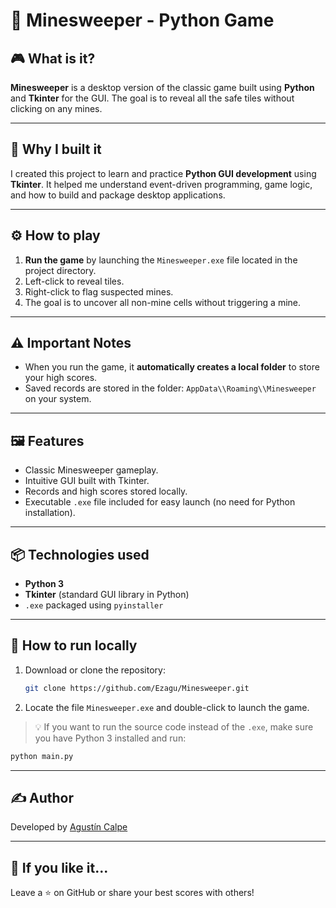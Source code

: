 
# 🧠 Minesweeper - Python Game

## 🎮 What is it?

**Minesweeper** is a desktop version of the classic game built using **Python** and **Tkinter** for the GUI. The goal is to reveal all the safe tiles without clicking on any mines.

---

## 🚀 Why I built it

I created this project to learn and practice **Python GUI development** using **Tkinter**. It helped me understand event-driven programming, game logic, and how to build and package desktop applications.

---

## ⚙️ How to play

1. **Run the game** by launching the `Minesweeper.exe` file located in the project directory.
2. Left-click to reveal tiles.
3. Right-click to flag suspected mines.
4. The goal is to uncover all non-mine cells without triggering a mine.

---

## ⚠️ Important Notes

- When you run the game, it **automatically creates a local folder** to store your high scores.
- Saved records are stored in the folder: `AppData\\Roaming\\Minesweeper` on your system.

---

## 🖼️ Features

- Classic Minesweeper gameplay.
- Intuitive GUI built with Tkinter.
- Records and high scores stored locally.
- Executable `.exe` file included for easy launch (no need for Python installation).

---

## 📦 Technologies used

- **Python 3**
- **Tkinter** (standard GUI library in Python)
- `.exe` packaged using `pyinstaller`

---

## 📁 How to run locally

1. Download or clone the repository:

   ```bash
   git clone https://github.com/Ezagu/Minesweeper.git
   ```

2. Locate the file `Minesweeper.exe` and double-click to launch the game.

> 💡 If you want to run the source code instead of the `.exe`, make sure you have Python 3 installed and run:

```bash
python main.py
```

---

## ✍️ Author

Developed by [Agustín Calpe](https://www.linkedin.com/in/agust%C3%ADn-calpe-monz%C3%B3n-713275309/)

---

## 🧡 If you like it...

Leave a ⭐ on GitHub or share your best scores with others!
